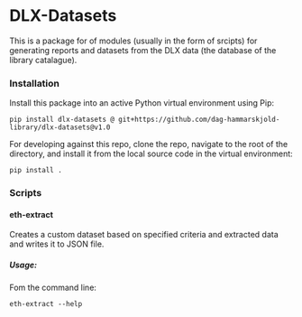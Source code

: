 # DLX-Datasets
This is a package for of modules (usually in the form of srcipts) for generating reports and datasets from the DLX data (the database of the library catalague).

### Installation
Install this package into an active Python virtual environment using Pip:

`pip install dlx-datasets @ git+https://github.com/dag-hammarskjold-library/dlx-datasets@v1.0`

For developing against this repo, clone the repo, navigate to the root of the directory, and install it from the local source code in the virtual environment:

`pip install .`

### Scripts

#### eth-extract
Creates a custom dataset based on specified criteria and extracted data and writes it to JSON file.

##### Usage:
Fom the command line:

`eth-extract --help`
